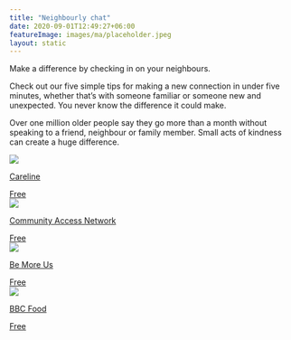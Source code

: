 ```yaml
---
title: "Neighbourly chat"
date: 2020-09-01T12:49:27+06:00
featureImage: images/ma/placeholder.jpeg
layout: static
---
```


Make a difference by checking in on your neighbours.

Check out our five simple tips for making a new connection in under five minutes, whether that’s with someone familiar or someone new and unexpected. You never know the difference it could make.

Over one million older people say they go more than a month without speaking to a friend, neighbour or family member. Small acts of kindness can create a huge difference.

<a class="ma-link" href="https://www.careline.co.uk/elderly-neighbours/"><div class="ma-card ma-card-Community"><div class="ma-icon"><img src ="/images/Icon-check - community - opacity.svg"/></div><div class="ma-name"><p>Careline</p></div><div class="ma-paid-text"><span>Free</span></div></div></a><a class="ma-link" href="https://www.communityaccessnetwork.org/ways-to-check-in-on-your-neighbors/"><div class="ma-card ma-card-Community"><div class="ma-icon"><img src ="/images/Icon-check - community - opacity.svg"/></div><div class="ma-name"><p>Community Access Network</p></div><div class="ma-paid-text"><span>Free</span></div></div></a><a class="ma-link" href="https://bemoreus.org.uk/five-ways-to-check-in-with-the-people-around-you/"><div class="ma-card ma-card-Community"><div class="ma-icon"><img src ="/images/Icon-check - community - opacity.svg"/></div><div class="ma-name"><p>Be More Us</p></div><div class="ma-paid-text"><span>Free</span></div></div></a><a class="ma-link" href="https://www.bbc.co.uk/food/casserole"><div class="ma-card ma-card-Community"><div class="ma-icon"><img src ="/images/Icon-check - community - opacity.svg"/></div><div class="ma-name"><p>BBC Food</p></div><div class="ma-paid-text"><span>Free</span></div></div></a>  

<br/><br/>






